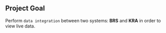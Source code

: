 ## Project Goal
Perform `data integration` between two systems: **BRS** and **KRA** in order to view live data.

